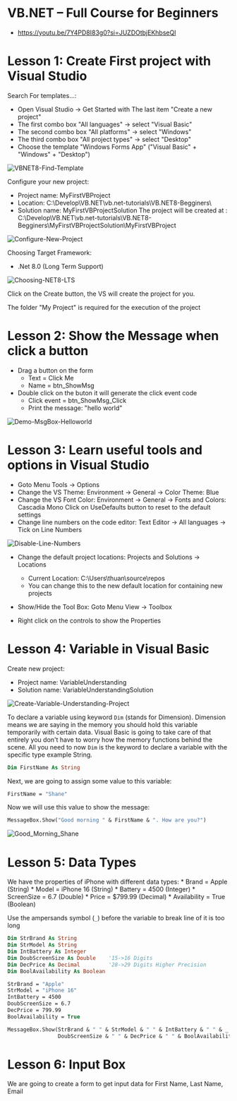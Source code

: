 # VB.NET – Full Course for Beginners
* https://youtu.be/7Y4PD8I83g0?si=JUZDOtbjEKhbseQl

# Lesson 1: Create First project with Visual Studio

Search For templates...:
* Open Visual Studio -> Get Started with The last item "Create a new project"
* The first combo box "All languages" -> select "Visual Basic"
* The second combo box "All platforms" -> select "Windows"
* The third combo box "All project types" -> select "Desktop"
* Choose the template "Windows Forms App" ("Visual Basic" + "Windows" + "Desktop")

![VBNET8-Find-Template](./images/VB.NET8-01-select-visual-basic-windows-desktop-template.png)

Configure your new project:
* Project name: MyFirstVBProject
* Location: C:\Develop\VB.NET\vb.net-tutorials\VB.NET8-Begginers\
* Solution name: MyFirstVBProjectSolution
    The project will be created at : C:\Develop\VB.NET\vb.net-tutorials\VB.NET8-Begginers\\MyFirstVBProjectSolution\MyFirstVBProject

![Configure-New-Project](./images/VB.NET8-02-configure-new-myfirstproject.png)


Choosing Target Framework: 
* .Net 8.0 (Long Term Support)

![Choosing-NET8-LTS](./images/VB.NET8-03-choosing-target-framework-NET8-LTS.png)

Click on the Create button, the VS will create the project for you.

The folder "My Project" is required for the execution of the project


# Lesson 2: Show the Message when click a button
* Drag a button on the form
    * Text = Click Me
    * Name = btn_ShowMsg
* Double click on the buton it will generate the click event code
    * Click event = btn_ShowMsg_Click
    * Print the message: "hello world"

![Demo-MsgBox-Helloworld](./images/VB.NET8-04-demo-msgbox-helloworld.png)


# Lesson 3: Learn useful tools and options in Visual Studio

* Goto Menu Tools -> Options
* Change the VS Theme: Environment -> General -> Color Theme: Blue
* Change the VS Font Color: Environment -> General -> Fonts and Colors: Cascadia Mono
    Click on UseDefaults button to reset to the default settings
* Change line numbers on the code editor: Text Editor -> All languages -> Tick on Line Numbers

![Disable-Line-Numbers](./images/VB.NET8-05-demo-enable-code-line-numbers.png)

* Change the default project locations: Projects and Solutions -> Locations
    * Current Location: C:\Users\thuan\source\repos
    * You can change this to the new default location for containing new projects

* Show/Hide the Tool Box: Goto Menu View -> Toolbox
* Right click on the controls to show the Properties


# Lesson 4: Variable in Visual Basic

Create new project:
* Project name: VariableUnderstanding
* Solution name: VariableUnderstandingSolution

![Create-Variable-Understanding-Project](./images/VB.NET8-06-create-variable-understanding-project.png)

To declare a variable using keyword `Dim` (stands for Dimension). Dimension means we are saying in the memory you should hold this variable temporarily with certain data. Visual Basic is going to take care of that entirely you don't have to worry how the memory functions behind the scene. All you need to now `Dim` is the keyword to declare a variable with the specific type example String.
```vb
Dim FirstName As String
```

Next, we are going to assign some value to this variable:
```vb
FirstName = "Shane"
```

Now we will use this value to show the message:
```vb
MessageBox.Show("Good morning " & FirstName & ". How are you?")
```

![Good_Morning_Shane](./images/VB.NET8-07-demo-variable-string-concatenation.png)


# Lesson 5: Data Types

We have the properties of iPhone with different data types:
    * Brand = Apple (String)
    * Model = iPhone 16 (String)
    * Battery = 4500 (Integer)
    * ScreenSize = 6.7 (Double)
    * Price = $799.99 (Decimal)
    * Availability = True (Boolean)

Use the ampersands symbol (`_`) before the variable to break line of it is too long
```vb
Dim StrBrand As String
Dim StrModel As String
Dim IntBattery As Integer
Dim DoubScreenSize As Double    '15->16 Digits
Dim DecPrice As Decimal         '28->29 Digits Higher Precision
Dim BoolAvailability As Boolean

StrBrand = "Apple"
StrModel = "iPhone 16"
IntBattery = 4500
DoubScreenSize = 6.7
DecPrice = 799.99
BoolAvailability = True

MessageBox.Show(StrBrand & " " & StrModel & " " & IntBattery & " " & _
                DoubScreenSize & " " & DecPrice & " " & BoolAvailability)
```


# Lesson 6: Input Box

We are going to create a form to get input data for First Name, Last Name, Email

